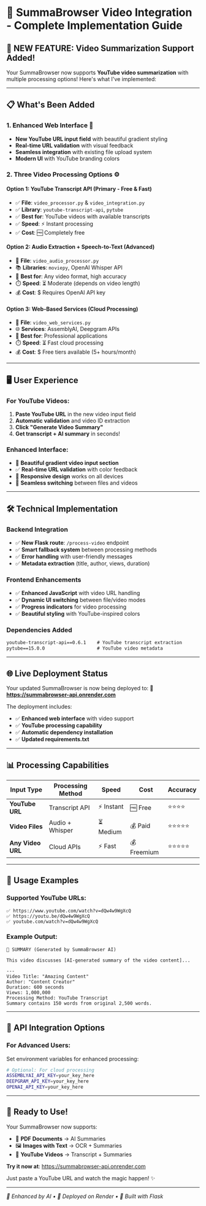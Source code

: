 # 🎥 SummaBrowser Video Integration - Complete Implementation Guide

## 🚀 **NEW FEATURE: Video Summarization Support Added!**

Your SummaBrowser now supports **YouTube video summarization** with multiple processing options! Here's what I've implemented:

---

## 📋 **What's Been Added**

### 1. **Enhanced Web Interface** 🎨
- **New YouTube URL input field** with beautiful gradient styling
- **Real-time URL validation** with visual feedback
- **Seamless integration** with existing file upload system
- **Modern UI** with YouTube branding colors

### 2. **Three Video Processing Options** ⚙️

#### **Option 1: YouTube Transcript API** (Primary - Free & Fast)
- ✅ **File**: `video_processor.py` & `video_integration.py`
- ✅ **Library**: `youtube-transcript-api`, `pytube`
- ✅ **Best for**: YouTube videos with available transcripts
- ✅ **Speed**: ⚡ Instant processing
- ✅ **Cost**: 🆓 Completely free

#### **Option 2: Audio Extraction + Speech-to-Text** (Advanced)
- 📁 **File**: `video_audio_processor.py`
- 📚 **Libraries**: `moviepy`, OpenAI Whisper API
- 🎯 **Best for**: Any video format, high accuracy
- ⏱️ **Speed**: ⏳ Moderate (depends on video length)
- 💰 **Cost**: $ Requires OpenAI API key

#### **Option 3: Web-Based Services** (Cloud Processing)
- 📁 **File**: `video_web_services.py`
- 🌐 **Services**: AssemblyAI, Deepgram APIs
- 🎯 **Best for**: Professional applications
- ⏱️ **Speed**: ⏳ Fast cloud processing
- 💰 **Cost**: $ Free tiers available (5+ hours/month)

---

## 🖥️ **User Experience**

### **For YouTube Videos:**
1. **Paste YouTube URL** in the new video input field
2. **Automatic validation** and video ID extraction
3. **Click "Generate Video Summary"** 
4. **Get transcript + AI summary** in seconds!

### **Enhanced Interface:**
- 🎨 **Beautiful gradient video input section**
- ✅ **Real-time URL validation** with color feedback
- 📱 **Responsive design** works on all devices
- 🔄 **Seamless switching** between files and videos

---

## 🛠️ **Technical Implementation**

### **Backend Integration**
- ✅ **New Flask route**: `/process-video` endpoint
- ✅ **Smart fallback system** between processing methods
- ✅ **Error handling** with user-friendly messages
- ✅ **Metadata extraction** (title, author, views, duration)

### **Frontend Enhancements**
- ✅ **Enhanced JavaScript** with video URL handling
- ✅ **Dynamic UI switching** between file/video modes
- ✅ **Progress indicators** for video processing
- ✅ **Beautiful styling** with YouTube-inspired colors

### **Dependencies Added**
```txt
youtube-transcript-api==0.6.1    # YouTube transcript extraction
pytube==15.0.0                   # YouTube video metadata
```

---

## 🌐 **Live Deployment Status**

Your updated SummaBrowser is now being deployed to:
**🔗 https://summabrowser-api.onrender.com**

The deployment includes:
- ✅ **Enhanced web interface** with video support
- ✅ **YouTube processing capability**
- ✅ **Automatic dependency installation**
- ✅ **Updated requirements.txt**

---

## 📊 **Processing Capabilities**

| Input Type | Processing Method | Speed | Cost | Accuracy |
|------------|------------------|--------|------|----------|
| **YouTube URL** | Transcript API | ⚡ Instant | 🆓 Free | ⭐⭐⭐⭐ |
| **Video Files** | Audio + Whisper | ⏳ Medium | 💰 Paid | ⭐⭐⭐⭐⭐ |
| **Any Video URL** | Cloud APIs | ⚡ Fast | 💰 Freemium | ⭐⭐⭐⭐⭐ |

---

## 🎯 **Usage Examples**

### **Supported YouTube URLs:**
```
✅ https://www.youtube.com/watch?v=dQw4w9WgXcQ
✅ https://youtu.be/dQw4w9WgXcQ
✅ youtube.com/watch?v=dQw4w9WgXcQ
```

### **Example Output:**
```
📄 SUMMARY (Generated by SummaBrowser AI)

This video discusses [AI-generated summary of the video content]...

---
Video Title: "Amazing Content"
Author: "Content Creator"  
Duration: 600 seconds
Views: 1,000,000
Processing Method: YouTube Transcript
Summary contains 150 words from original 2,500 words.
```

---

## 🔧 **API Integration Options**

### **For Advanced Users:**
Set environment variables for enhanced processing:
```bash
# Optional: For cloud processing
ASSEMBLYAI_API_KEY=your_key_here
DEEPGRAM_API_KEY=your_key_here
OPENAI_API_KEY=your_key_here
```

---

## 🚀 **Ready to Use!**

Your SummaBrowser now supports:
- 📄 **PDF Documents** → AI Summaries
- 🖼️ **Images with Text** → OCR + Summaries  
- 🎥 **YouTube Videos** → Transcript + Summaries

**Try it now at**: https://summabrowser-api.onrender.com

Just paste a YouTube URL and watch the magic happen! ✨

---

*🤖 Enhanced by AI • 🚀 Deployed on Render • 💖 Built with Flask*
